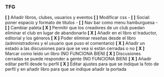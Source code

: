 ### TFG
 **[  ]** Añadir libros, clubes, usuarios y eventos
 **[  ]** Modificar css
	- **[  ]** Social: poner espacio y formato de titulos
	- **[  ]** Nav bar como menu hamburguesa
	- **[  ]** Cambiar paleta
 **[ X ]** Permitir que los creadores de un club puedan eliminar el club en lugar de abandonarlo
 **[ X ]** Añadir en el libro el traductor, editorial y los géneros
 **[ X ]** Poder eliminar reseñas desde el libro (administradores y el usuario que puso el comentario)
 **[ X ]** Añadir un estado a las discusiones para que se vea si están cerradas o no
 **[ X ]** Marcar como leido un libro (NO FUNCIONA BIEN)
 **[ X ]** Discusiones cerradas se puede responder a gente (NO FUNCIONA BIEN)
 **[ X ]** Añadir editar perfil desde tu perfil
 **[ X ]** Editar ajustes para que se indique la foto de perfil y en añadir libro para que se indique añadir la portada